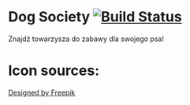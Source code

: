 # Dog Society [![Build Status](https://travis-ci.org/Nekromancer/DogSociety.svg?branch=master)](https://travis-ci.org/Nekromancer/DogSociety)
Znajdź towarzysza do zabawy dla swojego psa!

# Icon sources:
[Designed by Freepik](http://www.freepik.com/free-vector/colored-silhouettes-of-dogs_799338.htm)